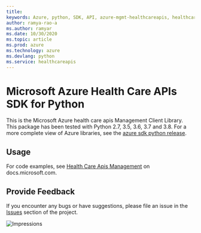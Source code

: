 ```yaml
---
title: 
keywords: Azure, python, SDK, API, azure-mgmt-healthcareapis, healthcareapis
author: ramya-rao-a
ms.author: ramyar
ms.date: 10/30/2020
ms.topic: article
ms.prod: azure
ms.technology: azure
ms.devlang: python
ms.service: healthcareapis
---
```


# Microsoft Azure Health Care APIs SDK for Python

This is the Microsoft Azure health care apis Management Client Library.
This package has been tested with Python 2.7, 3.5, 3.6, 3.7 and 3.8.
For a more complete view of Azure libraries, see the [azure sdk python release](https://aka.ms/azsdk/python/all).


## Usage

For code examples, see [Health Care Apis Management](https://docs.microsoft.com/python/api/overview/azure/)
on docs.microsoft.com.


## Provide Feedback

If you encounter any bugs or have suggestions, please file an issue in the
[Issues](https://github.com/Azure/azure-sdk-for-python/issues)
section of the project.


![Impressions](https://azure-sdk-impressions.azurewebsites.net/api/impressions/azure-sdk-for-python%2Fazure-mgmt-healthcareapis%2FREADME.png)

